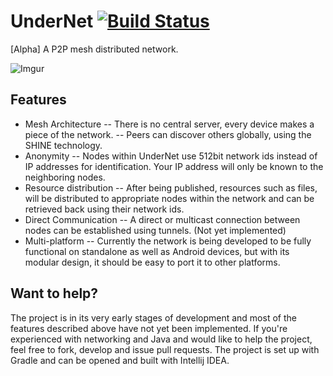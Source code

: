 # UnderNet [![Build Status](https://travis-ci.org/itsMatoosh/UnderNet.svg?branch=master)](https://travis-ci.org/itsMatoosh/UnderNet)
 [Alpha] A P2P mesh distributed network. 

![Imgur](https://i.imgur.com/po8xteU.png)
## Features
 - Mesh Architecture
 -- There is no central server, every device makes a piece of the network.
 -- Peers can discover others globally, using the SHINE technology.
 - Anonymity
 -- Nodes within UnderNet use 512bit network ids instead of IP addresses for identification. Your IP address will only be known to the neighboring nodes.
 - Resource distribution
 -- After being published, resources such as files, will be distributed to appropriate nodes within the network and can be retrieved back using their network ids.
 - Direct Communication
 -- A direct or multicast connection between nodes can be established using tunnels. (Not yet implemented)
 - Multi-platform
 -- Currently the network is being developed to be fully functional on standalone as well as Android devices, but with its modular design, it should be easy to port it to other platforms.

## Want to help?
The project is in its very early stages of development and most of the features described above have not yet been implemented. If you're experienced with networking and Java and would like to help the project, feel free to fork, develop and issue pull requests. The project is set up with Gradle and can be opened and built with Intellij IDEA.
